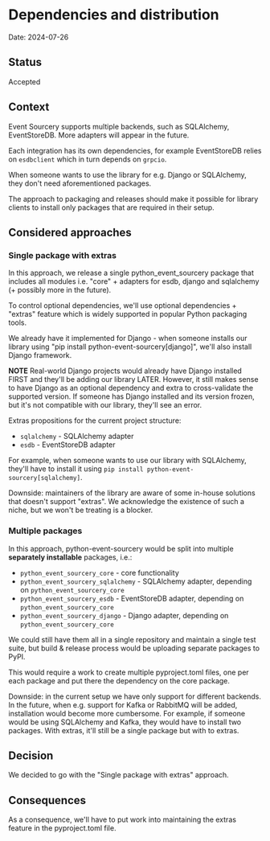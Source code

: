 # Dependencies and distribution

Date: 2024-07-26

## Status

Accepted

## Context

Event Sourcery supports multiple backends, such as SQLAlchemy, EventStoreDB. More adapters will appear in the future.

Each integration has its own dependencies, for example EventStoreDB relies on `esdbclient` which in turn depends on `grpcio`.

When someone wants to use the library for e.g. Django or SQLAlchemy, they don't need aforementioned packages.

The approach to packaging and releases should make it possible for library clients to install only packages that are required in their setup.

## Considered approaches

### Single package with extras

In this approach, we release a single python_event_sourcery package that includes all modules i.e. "core" + adapters for esdb, django and sqlalchemy (+ possibly more in the future).

To control optional dependencies, we'll use optional dependencies + "extras" feature which is widely supported in popular Python packaging tools.

We already have it implemented for Django - when someone installs our library using "pip install python-event-sourcery[django]", we'll also install Django framework.

**NOTE** Real-world Django projects would already have Django installed FIRST and they'll be adding our library LATER. However, it still makes sense to have Django as an optional dependency and extra to cross-validate the supported version. If someone has Django installed and its version frozen, but it's not compatible with our library, they'll see an error.

Extras propositions for the current project structure:
- `sqlalchemy` - SQLAlchemy adapter
- `esdb` - EventStoreDB adapter

For example, when someone wants to use our library with SQLAlchemy, they'll have to install it using `pip install python-event-sourcery[sqlalchemy]`.

Downside: maintainers of the library are aware of some in-house solutions that doesn't support "extras". We acknowledge the existence of such a niche, but we won't be treating is a blocker.

### Multiple packages

In this approach, python-event-sourcery would be split into multiple **separately installable** packages, i.e.:

- `python_event_sourcery_core` - core functionality
- `python_event_sourcery_sqlalchemy` - SQLAlchemy adapter, depending on `python_event_sourcery_core`
- `python_event_sourcery_esdb` - EventStoreDB adapter, depending on `python_event_sourcery_core`
- `python_event_sourcery_django` - Django adapter, depending on `python_event_sourcery_core`

We could still have them all in a single repository and maintain a single test suite, but build & release process would be uploading separate packages to PyPI.

This would require a work to create multiple pyproject.toml files, one per each package and put there the dependency on the core package.

Downside: in the current setup we have only support for different backends. In the future, when e.g. support for Kafka or RabbitMQ will be added, installation would become more cumbersome. For example, if someone would be using SQLAlchemy and Kafka, they would have to install two packages. With extras, it'll still be a single package but with to extras.  

## Decision

We decided to go with the "Single package with extras" approach.

## Consequences

As a consequence, we'll have to put work into maintaining the extras feature in the pyproject.toml file.
